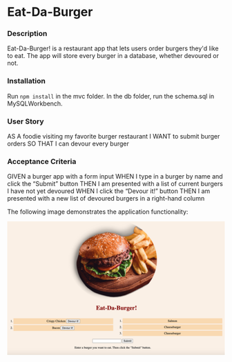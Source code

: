 # Eat-Da-Burger

### Description
Eat-Da-Burger! is a restaurant app that lets users order burgers they'd like to eat. The app will store every burger in a database, whether devoured or not.
### Installation 
Run `npm install` in the mvc folder. In the db folder, run the schema.sql in MySQLWorkbench.  
### User Story
AS A foodie visiting my favorite burger restaurant
I WANT to submit burger orders 
SO THAT I can devour every burger

### Acceptance Criteria
GIVEN a burger app with a form input
WHEN I type in a burger by name and click the “Submit” button
THEN I am presented with a list of current burgers I have not yet devoured
WHEN I click the “Devour it!” button
THEN I am presented with a new list of devoured burgers in a right-hand column 

The following image demonstrates the application functionality:

![Image of application](/screenShot.png)